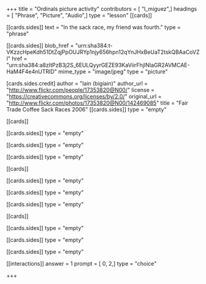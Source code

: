 +++
title = "Ordinals picture activity"
contributors = [ "l_miguez",]
headings = [ "Phrase", "Picture", "Audio",]
type = "lesson"
[[cards]]

[[cards.sides]]
text = "In the sack race, my friend was fourth."
type = "phrase"

[[cards.sides]]
blob_href = "urn:sha384:t-VKzzcHpeKdh51DtZqjPpOUJRYp1njy656hpn12qYnJHxBeUaT2tskQBAaCoVZI"
href = "urn:sha384:a8zItPzB3j2S_6EULQyyrGEZE93KaViirFhjINIaGR2AVMCAE-HaM4F4e4nUTRID"
mime_type = "image/jpeg"
type = "picture"

[cards.sides.credit]
author = "Iain (bigiain)"
author_url = "http://www.flickr.com/people/17353820@N00/"
license = "https://creativecommons.org/licenses/by/2.0/"
original_url = "http://www.flickr.com/photos/17353820@N00/142469085"
title = "Fair Trade Coffee Sack Races 2006"
[[cards.sides]]
type = "empty"

[[cards]]

[[cards.sides]]
type = "empty"

[[cards.sides]]
type = "empty"

[[cards.sides]]
type = "empty"

[[cards]]

[[cards.sides]]
type = "empty"

[[cards.sides]]
type = "empty"

[[cards.sides]]
type = "empty"

[[cards]]

[[cards.sides]]
type = "empty"

[[cards.sides]]
type = "empty"

[[cards.sides]]
type = "empty"

[[interactions]]
answer = 1
prompt = [ 0, 2,]
type = "choice"

+++
